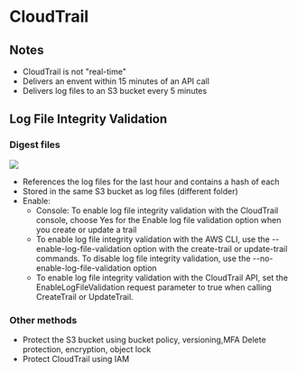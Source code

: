 # CloudTrail

## Notes

- CloudTrail is not "real-time"
- Delivers an envent within 15 minutes of an API call
- Delivers log files to an S3 bucket every 5 minutes

## Log File Integrity Validation

### Digest files

![](/home/lewis/Workspaces/1.Personal/collect-knowledge/assets/2025-02-28-21-25-15.png)

- References the log files for the last hour and contains a hash of each
- Stored in the same S3 bucket as log files (different folder)
- Enable:
  - Console: To enable log file integrity validation with the CloudTrail console, choose Yes for the Enable log file validation option when you create or update a trail
  - To enable log file integrity validation with the AWS CLI, use the --enable-log-file-validation option with the create-trail or update-trail commands. To disable log file integrity validation, use the --no-enable-log-file-validation option
  - To enable log file integrity validation with the CloudTrail API, set the EnableLogFileValidation request parameter to true when calling CreateTrail or UpdateTrail.

### Other methods

- Protect the S3 bucket using bucket policy, versioning,MFA Delete protection, encryption, object lock
- Protect CloudTrail using IAM
